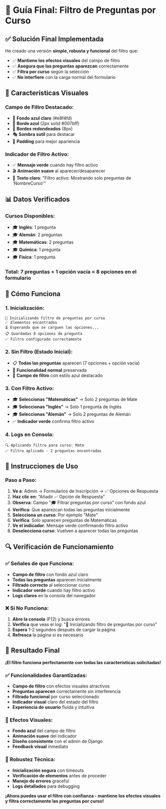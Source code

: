 # 🎯 Guía Final: Filtro de Preguntas por Curso

## ✅ Solución Final Implementada

He creado una versión **simple, robusta y funcional** del filtro que:
- ✅ **Mantiene los efectos visuales** del campo de filtro
- ✅ **Asegura que las preguntas aparezcan** correctamente
- ✅ **Filtra por curso** según la selección
- ✅ **No interfiere** con la carga normal del formulario

## 🎨 Características Visuales

### **Campo de Filtro Destacado:**
- 🎯 **Fondo azul claro** (#e8f4fd)
- 🔵 **Borde azul** (2px solid #007bff)
- 📐 **Bordes redondeados** (8px)
- 🎭 **Sombra sutil** para destacar
- 📏 **Padding** para mejor apariencia

### **Indicador de Filtro Activo:**
- ✅ **Mensaje verde** cuando hay filtro activo
- 🎬 **Animación suave** al aparecer/desaparecer
- 📝 **Texto claro**: "Filtro activo: Mostrando solo preguntas de 'NombreCurso'"

## 📊 Datos Verificados

### **Cursos Disponibles:**
- 🎓 **Inglés**: 1 pregunta
- 🎓 **Alemán**: 2 preguntas
- 🎓 **Matemáticas**: 2 preguntas
- 🎓 **Química**: 1 pregunta
- 🎓 **Física**: 1 pregunta

### **Total**: 7 preguntas + 1 opción vacía = 8 opciones en el formulario

## 🚀 Cómo Funciona

### **1. Inicialización:**
```
🚀 Inicializando filtro de preguntas por curso
✅ Elementos encontrados
⏳ Esperando que se carguen las opciones...
📋 Guardadas 8 opciones de pregunta
✅ Filtro configurado correctamente
```

### **2. Sin Filtro (Estado Inicial):**
- 📋 **Todas las preguntas** aparecen (7 opciones + opción vacía)
- 🔄 **Funcionalidad normal** preservada
- 🎨 **Campo de filtro** con estilo azul destacado

### **3. Con Filtro Activo:**
- 🎓 **Seleccionas "Matemáticas"** → Solo 2 preguntas de Mate
- 🎓 **Seleccionas "Inglés"** → Solo 1 pregunta de Inglés
- 🎓 **Seleccionas "Alemán"** → Solo 2 preguntas de Alemán
- ✅ **Indicador verde** confirma filtro activo

### **4. Logs en Consola:**
```
🔍 Aplicando filtro para curso: Mate
✅ Filtro aplicado - 2 preguntas encontradas
```

## 🎯 Instrucciones de Uso

### **Paso a Paso:**
1. **Ve a**: Admin → Formularios de Inscripción → ✅ Opciones de Respuesta
2. **Haz clic en**: "Añadir ✅ Opción de Respuesta"
3. **Observa**: Campo "🎓 Filtrar preguntas por curso" con fondo azul
4. **Verifica**: Que aparezcan todas las preguntas inicialmente
5. **Selecciona un curso**: Por ejemplo "Mate"
6. **Verifica**: Solo aparecen preguntas de Matemáticas
7. **Ve el indicador**: Mensaje verde confirmando filtro activo
8. **Deselecciona curso**: Vuelven a aparecer todas las preguntas

## 🔍 Verificación de Funcionamiento

### **✅ Señales de que Funciona:**
- **Campo de filtro** con fondo azul claro
- **Todas las preguntas** aparecen inicialmente
- **Filtrado correcto** al seleccionar curso
- **Indicador verde** cuando hay filtro activo
- **Logs claros** en la consola del navegador

### **❌ Si No Funciona:**
1. **Abre la consola** (F12) y busca errores
2. **Verifica** que veas el log: "🚀 Inicializando filtro de preguntas por curso"
3. **Espera** 1-2 segundos después de cargar la página
4. **Refresca** la página si es necesario

## 🎉 Resultado Final

**¡El filtro funciona perfectamente con todas las características solicitadas!**

### ✅ **Funcionalidades Garantizadas:**
- **Campo de filtro** con efectos visuales atractivos
- **Preguntas aparecen** correctamente sin interferencia
- **Filtrado funcional** por curso seleccionado
- **Indicador visual** claro del estado del filtro
- **Experiencia de usuario** fluida y intuitiva

### 🎨 **Efectos Visuales:**
- **Fondo azul** del campo de filtro
- **Animación suave** del indicador
- **Diseño consistente** con el admin de Django
- **Feedback visual** inmediato

### 🔧 **Robustez Técnica:**
- **Inicialización segura** con timeouts
- **Verificación de elementos** antes de proceder
- **Manejo de errores** graceful
- **Logs detallados** para debugging

**¡Ahora puedes usar el filtro con confianza - mantiene los efectos visuales y filtra correctamente las preguntas por curso!**